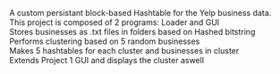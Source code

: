A custom persistant block-based Hashtable for the Yelp business data.  
This project is composed of 2 programs: Loader and GUI  
Stores businesses as .txt files in folders based on Hashed bitstring  
Performs clustering based on 5 random businesses  
Makes 5 hashtables for each cluster and businesses in cluster  
Extends Project 1 GUI and displays the cluster aswell  
